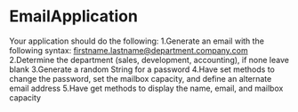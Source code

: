 # EmailApplication
Your application should do the following:
1.Generate an email with the following syntax: firstname.lastname@department.company.com
2.Determine the department (sales, development, accounting), if none leave blank
3.Generate a random String for a password
4.Have set methods to change the password, set the mailbox capacity, and define an alternate email address
5.Have get methods to display the name, email, and mailbox capacity

